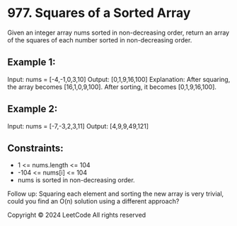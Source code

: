# 977. Squares of a Sorted Array
Given an integer array nums sorted in non-decreasing order, return an array of the squares of each number sorted in
non-decreasing order.

## Example 1:
Input: nums = [-4,-1,0,3,10]
Output: [0,1,9,16,100]
Explanation: After squaring, the array becomes [16,1,0,9,100].
After sorting, it becomes [0,1,9,16,100].

## Example 2:
Input: nums = [-7,-3,2,3,11]
Output: [4,9,9,49,121]
 
## Constraints:
- 1 <= nums.length <= 104
- -104 <= nums[i] <= 104
- nums is sorted in non-decreasing order.

Follow up: Squaring each element and sorting the new array is very trivial, could you find an O(n) solution using a different approach?

Copyright ©️ 2024 LeetCode All rights reserved
